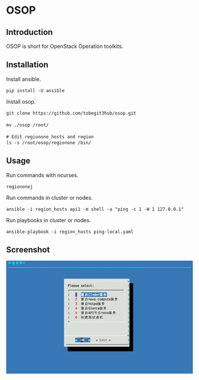 # OSOP

## Introduction

OSOP is short for OpenStack Operation toolkits.

## Installation

Install ansible.

```
pip install -U ansible
```

Install osop.

```
git clone https://github.com/tobegit3hub/osop.git

mv ./osop /root/

# Edit regionone_hosts and region
ls -s /root/osop/regionone /bin/
```

## Usage

Run commands with ncurses.

```
regiononej
```

Run commands in cluster or nodes.

```
ansible -i region_hosts api1 -m shell -a "ping -c 1 -W 1 127.0.0.1"
```

Run playbooks in cluster or nodes.

```
ansible-playbook -i region_hosts ping-local.yaml
```

## Screenshot

![](./screenshot.png)
